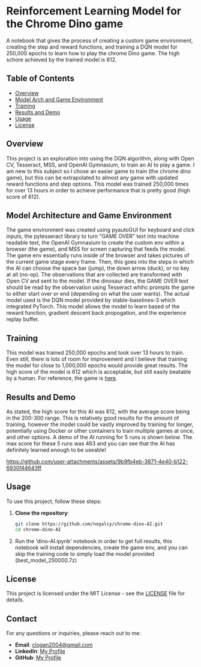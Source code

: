 # Reinforcement Learning Model for the Chrome Dino game

A notebook that gives the process of creating a custom game environment, creating the step and reward functions, and training a DQN model for 250,000 epochs to learn how to play the chrome Dino game. The high schore achieved by the trained model is 612.

## Table of Contents
- [Overview](#overview)
- [Model Arch and Game Environment](#model-architecture-and-game-environment)
- [Training](#training)
- [Results and Demo](#results-and-demo)
- [Usage](#usage)
- [License](#license)

## Overview

This project is an exploration into using the DQN algorithm, along with Open CV, Tesseract, MSS, and OpenAI Gymnasium, to train an AI to play a game. I am new to this subject so I chose an easier game to train (the chrome dino game), but this can be extrapolated to almost any game with updated reward functions and step options. This model was trained 250,000 times for over 13 hours in order to achieve performance that is pretty good (high score of 612).

## Model Architecture and Game Environment

The game environment was created using pyautoGUI for keyboard and click inputs, the pytesseract library to turn "GAME OVER" text into machine readable text, the OpenAI Gymnasium to create the custom env within a browser (the game), and MSS for screen capturing that feeds the model. The game env essentially runs inside of the browser and takes pictures of the current game stage every frame. Then, this goes into the steps in which the AI can choose the space bar (jump), the down arrow (duck), or no key at all (no-op). The observations that are collected are transformed with Open CV and sent to the model. If the dinosaur dies, the GAME OVER text should be read by the observation using Tesseract whihc prompts the game to either start over or end (depending on what the user wants). The actual model used is the DQN model provided by stable-baselines-3 which integrated PyTorch. This model allows the model to learn based of the reward function, gradient descent back propogation, and the experience replay buffer.

## Training

This model was trained 250,000 epochs and took over 13 hours to train. Even still, there is lots of room for improvement and I believe that training the model for close to 1,000,000 epochs would provide great results. The high score of the model is 612 which is acceptable, but still easily beatable by a human. For reference, the game is [here](chrome://dino).

## Results and Demo

As stated, the high score for this AI was 612, with the average score being in the 200-300 range. This is relatively good results for the amount of training, however the model could be vastly improved by training for longer, potentially using Docker or other containers to train multiple games at once, and other options. A demo of the AI running for 5 runs is shown below. The max score for these 5 runs was 463 and you can see that the AI has definitely learned enough to be useable!

https://github.com/user-attachments/assets/9b9fb4eb-3871-4e40-b122-6930f44643ff


## Usage

To use this project, follow these steps:

1. **Clone the repository**:
   ```bash
   git clone https://github.com/nogalcy/chrome-dino-AI.git
   cd chrome-dino-AI
2. Run the 'dino-AI.ipynb' notebook in order to get full results, this notebook will install dependencies, create the game env, and you can skip the training code to simply load the model provided (best_model_250000.7z)

## License

This project is licensed under the MIT License - see the [LICENSE](https://github.com/git/git-scm.com/blob/main/MIT-LICENSE.txt) file for details.

## Contact

For any questions or inquiries, please reach out to me:

- **Email**: clogan2004@gmail.com
- **LinkedIn**: [My Profile](https://www.linkedin.com/in/cy-logan/)
- **GitHub**: [My Profile](https://github.com/nogalcy)
